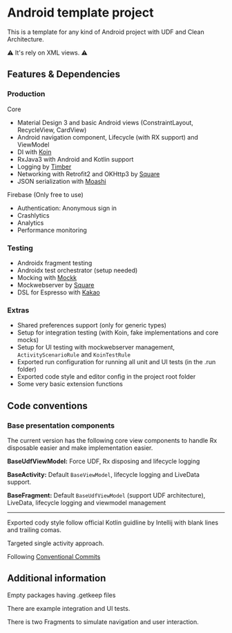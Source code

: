 # Android template project

This is a template for any kind of Android project with UDF and Clean Architecture.

:warning: It's rely on XML views. :warning:

## Features & Dependencies

### Production

Core
- Material Design 3 and basic Android views (ConstraintLayout, RecycleView, CardView)
- Android navigation component, Lifecycle (with RX support) and ViewModel
- DI with [Koin](https://github.com/InsertKoinIO/koin)
- RxJava3 with Android and Kotlin support
- Logging by [Timber](https://github.com/JakeWharton/timber)
- Networking with Retrofit2 and OKHttp3 by [Square](https://github.com/square)
- JSON serialization with [Moashi](https://github.com/square/moshi)

Firebase (Only free to use)
- Authentication: Anonymous sign in
- Crashlytics
- Analytics
- Performance monitoring

### Testing

- Androidx fragment testing
- Androidx test orchestrator (setup needed)
- Mocking with [Mockk](https://mockk.io/)
- Mockwebserver by [Square](https://github.com/square)
- DSL for Espresso with [Kakao](https://github.com/KakaoCup/Kakao)

### Extras

- Shared preferences support (only for generic types)
- Setup for integration testing (with Koin, fake implementations and core mocks)
- Setup for UI testing with mockwebserver management, `ActivityScenarioRule` and `KoinTestRule`
- Exported run configuration for running all unit and UI tests (in the .run folder)
- Exported code style and editor config in the project root folder
- Some very basic extension functions

## Code conventions

### Base presentation components

The current version has the following core view components to handle Rx disposable easier and make implementation easier.

**BaseUdfViewModel:** Force UDF, Rx disposing and lifecycle logging

**BaseActivity:** Default `BaseViewModel`, lifecycle logging and LiveData support.

**BaseFragment:** Default `BaseUdfViewModel` (support UDF architecture), LiveData, lifecycle logging and viewmodel management

****

Exported cody style follow official Kotlin guidline by Intellij with blank lines and trailing comas.

Targeted single activity approach.

Following [Conventional Commits](https://cheatography.com/albelop/cheat-sheets/conventional-commits/)

## Additional information

Empty packages having .getkeep files

There are example integration and UI tests.

There is two Fragments to simulate navigation and user interaction.
